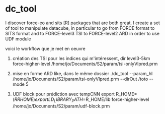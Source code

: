 # dc_tool

I discover force-eo and sits [R] packages that are both great. I create a set of tool to manipulate datacube, in particular to go from FORCE format to SITS format and to FORCE-level3 TSI to FORCE-level2 ARD in order to use UDF module

voici le workflow que je met en oeuvre

1) création des TSI pour les indices qui m'intéressent, dir level3-5km
force-higher-level /home/jo/Documents/S2/param/tsi-onlyVIpred.prm

2) mise en forme ARD like, dans le même dossier
./dc_tool --param_hl /home/jo/Documents/S2/param/tsi-onlyVIpred.prm --dirOut /toto --mode 5

3) UDF block pour prédiction avec tempCNN
export R_HOME=$(R RHOME)
export LD_LIBRARY_PATH=$R_HOME/lib
force-higher-level /home/jo/Documents/S2/param/udf-block.prm



